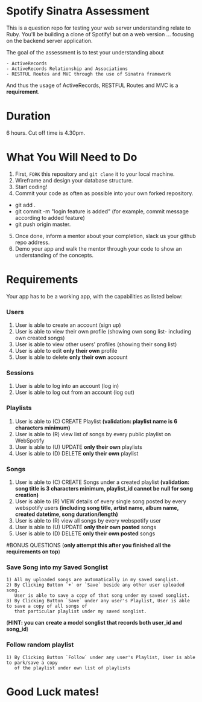 
# Spotify Sinatra Assessment
This is a question repo for testing your web server understanding relate to Ruby. You'll be building a clone of Spotify! but on a web version ... focusing on the backend server application.

The goal of the assessment is to test your understanding about
```
- ActiveRecords
- ActiveRecords Relationship and Associations
- RESTFUL Routes and MVC through the use of Sinatra framework
```
And thus the usage of ActiveRecords, RESTFUL Routes and MVC is a **requirement**.


# Duration
6 hours. Cut off time is 4.30pm.

# What You Will Need to Do
1. First,  `FORK` this repository and `git clone` it to your local machine.
2. Wireframe and design your database structure.
3. Start coding!
4. Commit your code as often as possible into your own forked repository.
 - git add .
 - git commit -m "login feature is added"  (for example, commit message according to added feature)
 - git push origin master.
5. Once done, inform a mentor about your completion, slack us your github repo address.
6. Demo your app and walk the mentor through your code to show an understanding of the concepts.


# Requirements
Your app has to be a working app, with the capabilities as listed below:


### Users
1. User is able to create an account (sign up)
2. User is able to view their own profile (showing own song list- including own created songs)
3. User is able to view other users' profiles (showing their song list)
4. User is able to edit **only their own** profile
5. User is able to delete **only their own** account


### Sessions
1. User is able to log into an account (log in)
2. User is able to log out from an account (log out)



### Playlists
1. User is able to (C) CREATE Playlist **(validation: playlist name is 6 characters minimum)**
3. User is able to (R) view list of songs by every public playlist on WebSpotify
4. User is able to (U) UPDATE **only their own** playlists
5. User is able to (D) DELETE **only their own** playlist


### Songs
1. User is able to (C) CREATE Songs under a created playlist **(validation: song title is 3 characters minimum, playlist_id cannot be null for song creation)**
2. User is able to (R) VIEW details of every single song posted by  every webspotify users **(including song title, artist name, album name, created datetime, song duration/length)**
3. User is able to (R) view all songs by every webspotify user
4. User is able to (U) UPDATE **only their own posted** songs
5. User is able to (D) DELETE **only their own posted** songs





#BONUS QUESTIONS (**only attempt this after you finished all the requirements on top**)
### Save Song into my Saved Songlist
```
1) All my uploaded songs are automatically in my saved songlist.
2) By Clicking Button `+` or `Save` beside any other user uploaded song. 
   User is able to save a copy of that song under my saved songlist.
3) By Clicking Button `Save` under any user's Playlist, User is able to save a copy of all songs of 
   that particular playlist under my saved songlist.
```

(**HINT: you can create a model songlist that records both user_id and song_id**)


### Follow random playlist
```
1) By Clicking Button `Follow` under any user's Playlist, User is able to park/save a copy 
   of the playlist under own list of playlists
```

# Good Luck mates!
